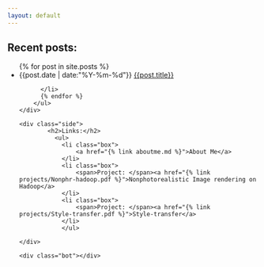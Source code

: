 ```yaml
---
layout: default
---
```



<div class="float_wrapper">
	<div class="post-list">
		<h2>Recent posts:</h2>
		<ul>
		  {% for post in site.posts %}
		  <li class="box">
		  	<span>{{post.date | date:"%Y-%m-%d"}}</span>
		    <a href="{{post.url}}">{{post.title}}</a>
		    
		    
		  </li>
		  {% endfor %}
		</ul>
	</div>
	
	<div class="side">
			<h2>Links:</h2>
			  <ul>
			  	<li class="box">
			  		<a href="{% link aboutme.md %}">About Me</a>
			  	</li>
			  	<li class="box">
			  		<span>Project: </span><a href="{% link projects/Nonphr-hadoop.pdf %}">Nonphotorealistic Image rendering on Hadoop</a>
			  	</li>
			  	<li class="box">
			  		<span>Project: </span><a href="{% link projects/Style-transfer.pdf %}">Style-transfer</a>
			  	</li>
				</ul>
		
	</div>
	
	<div class="bot"></div> 

</div>

